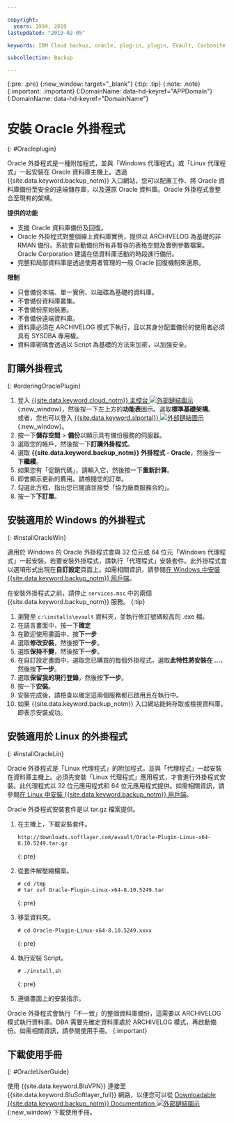 ```yaml
---

copyright:
  years: 1994, 2019
lastupdated: "2019-02-05"

keywords: IBM Cloud backup, oracle, plug-in, plugin, EVault, Carbonite

subcollection: Backup

---
```

{:pre: .pre}
{:new_window: target="_blank"}
{:tip: .tip}
{:note: .note}
{:important: .important}
{:DomainName: data-hd-keyref="APPDomain"}
{:DomainName: data-hd-keyref="DomainName"}

# 安裝 Oracle 外掛程式
{: #Oracleplugin}

Oracle 外掛程式是一種附加程式，並與「Windows 代理程式」或「Linux 代理程式」一起安裝在 Oracle 資料庫主機上。透過 {{site.data.keyword.backup_notm}} 入口網站，您可以配置工作、將 Oracle 資料庫備份至安全的遠端儲存庫，以及還原 Oracle 資料庫。Oracle 外掛程式會整合至現有的架構。

**提供的功能**

- 支援 Oracle 資料庫備份及回復。
- Oracle 外掛程式對整個線上資料庫實例，提供以 ARCHIVELOG 為基礎的非 RMAN 備份。系統會自動備份所有非暫存的表格空間及實例參數檔案。Oracle Corporation 建議在低資料庫活動的時段進行備份。
- 完整和局部資料庫是透過使用者管理的一般 Oracle 回復機制來還原。

**限制**
- 只會備份本端、單一實例、以磁碟為基礎的資料庫。
- 不會備份資料庫叢集。
- 不會備份原始裝置。
- 不會備份遠端資料庫。
- 資料庫必須在 ARCHIVELOG 模式下執行，且以其身分配置備份的使用者必須具有 SYSDBA 專用權。
- 資料庫密碼會透過以 Script 為基礎的方法來加密，以加強安全。

## 訂購外掛程式
{: #orderingOraclePlugin}

1. 登入 [{{site.data.keyword.cloud_notm}} 主控台 ![外部鏈結圖示](../../icons/launch-glyph.svg "外部鏈結圖示")](https://{DomainName}){:new_window}，然後按一下左上方的**功能表**圖示。選取**標準基礎架構**。<br/>
      或者，您也可以登入 [{{site.data.keyword.slportal}} ![外部鏈結圖示](../../icons/launch-glyph.svg "外部鏈結圖示")](https://control.softlayer.com/){:new_window}。
2. 按一下**儲存空間** > **備份**以顯示具有備份服務的伺服器。
3. 選取您的帳戶，然後按一下**訂購外掛程式**。
4. 選取 **{{site.data.keyword.backup_notm}} 外掛程式 - Oracle**，然後按一下**繼續**。
5. 如果您有「促銷代碼」，請輸入它，然後按一下**重新計算**。
6. 即會顯示更新的費用。請檢閱您的訂單。
7. 勾選此方框，指出您已閱讀並接受「協力廠商服務合約」。
8. 按一下**下訂單**。

## 安裝適用於 Windows 的外掛程式
{: #installOracleWin}

適用於 Windows 的 Oracle 外掛程式會與 32 位元或 64 位元「Windows 代理程式」一起安裝。若要安裝外掛程式，請執行「代理程式」安裝套件。此外掛程式會以選項形式出現在**自訂設定**頁面上。如需相關資訊，請參閱[在 Windows 中安裝 {{site.data.keyword.backup_notm}} 用戶端](/docs/infrastructure/Backup?topic=Backup-InstallinWindows)。

在安裝外掛程式之前，請停止 `services.msc` 中的兩個 {{site.data.keyword.backup_notm}} 服務。
{:tip}

1. 瀏覽至 `c:\installs\evault` 資料夾，並執行修訂號碼較高的 .exe 檔。
2. 在語言畫面中，按一下**確定**
3. 在歡迎使用畫面中，按**下一步**
4. 選取**修改安裝**，然後按**下一步**。
5. 選取**保持不變**，然後按**下一步**。
6. 在自訂設定畫面中，選取您已購買的每個外掛程式，選取**此特性將安裝在 ...**，然後按**下一步**。
7. 選取**保留我的現行登錄**，然後按**下一步**。
8. 按一下**安裝**。
9. 安裝完成後，請檢查以確定這兩個服務都已啟用且在執行中。
10. 如果 {{site.data.keyword.backup_notm}} 入口網站能夠存取或檢視資料庫，即表示安裝成功。

## 安裝適用於 Linux 的外掛程式
{: #installOracleLin}

Oracle 外掛程式是「Linux 代理程式」的附加程式，並與「代理程式」一起安裝在資料庫主機上。必須先安裝「Linux 代理程式」應用程式，才會進行外掛程式安裝。此代理程式以 32 位元應用程式和 64 位元應用程式提供。如需相關資訊，請參閱[在 Linux 中安裝 {{site.data.keyword.backup_notm}} 用戶端](/docs/infrastructure/Backup?topic=Backup-InstallinLinux)。

Oracle 外掛程式安裝套件是以 tar.gz 檔案提供。

1. 在主機上，下載安裝套件。
   ```
   http://downloads.softlayer.com/evault/Oracle-Plugin-Linux-x64-8.10.5249.tar.gz
   ```
   {: pre}

2. 從套件解壓縮檔案。
   ```
   # cd /tmp
   # tar xvf Oracle-Plugin-Linux-x64-8.10.5249.tar
   ```
   {: pre}

3. 移至資料夾。
   ```
   # cd Oracle-Plugin-Linux-x64-8.10.5249.xxxx
   ```
   {: pre}

4. 執行安裝 Script。
   ```
   # ./install.sh
   ```
   {: pre}

5. 遵循畫面上的安裝指示。

Oracle 外掛程式會執行「不一致」的整個資料庫備份，這需要以 ARCHIVELOG 模式執行資料庫。DBA 需要先確定資料庫處於 ARCHIVELOG 模式，再啟動備份。如需相關資訊，請參閱使用手冊。
{:important}


## 下載使用手冊
{: #OracleUserGuide}

使用 {{site.data.keyword.BluVPN}} 連接至 {{site.data.keyword.BluSoftlayer_full}} 網路，以便您可以從 [Downloadable {{site.data.keyword.backup_notm}} Documentation ![外部鏈結圖示](../../icons/launch-glyph.svg "外部鏈結圖示")](http://downloads.service.softlayer.com/evault/Documentation/){:new_window} 下載使用手冊。
